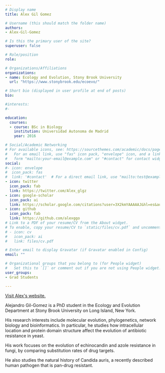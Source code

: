 ```yaml
---
# Display name
title: Alex Gil Gomez

# Username (this should match the folder name)
authors:
- Alex-Gil-Gomez

# Is this the primary user of the site?
superuser: false

# Role/position
role: 

# Organizations/Affiliations
organizations:
- name: Ecology and Evolution, Stony Brook University
  url: "https://www.stonybrook.edu/ecoevo/"

# Short bio (displayed in user profile at end of posts)
bio: 

#interests:
#- 

education:
  courses:
  - course: BSc in Biology
    institution: Universidad Autonoma de Madrid  
    year: 2016

# Social/Academic Networking
# For available icons, see: https://sourcethemes.com/academic/docs/page-builder/#icons
#   For an email link, use "fas" icon pack, "envelope" icon, and a link in the
#   form "mailto:your-email@example.com" or "#contact" for contact widget.
social:
#- icon: envelope
#  icon_pack: fas
#  link: '#contact'  # For a direct email link, use "mailto:test@example.org".
- icon: twitter
  icon_pack: fab
  link: https://twitter.com/Alex_glgz
- icon: google-scholar
  icon_pack: ai
  link: https://scholar.google.com/citations?user=3X2kmYAAAAAJ&hl=es&authuser=1
- icon: github
  icon_pack: fab
  link: https://github.com/alexggo
# Link to a PDF of your resume/CV from the About widget.
# To enable, copy your resume/CV to `static/files/cv.pdf` and uncomment the lines below.
# - icon: cv
#   icon_pack: ai
#   link: files/cv.pdf

# Enter email to display Gravatar (if Gravatar enabled in Config)
email: ""

# Organizational groups that you belong to (for People widget)
#   Set this to `[]` or comment out if you are not using People widget.
user_groups:
- Grad Students

---
```

<a href="https://alexggo.github.io/"> Visit Alex's website.</a> <p>

Alejandro Gil-Gomez is a PhD student in the Ecology and Evolution Department at Stony Brook University on Long Island, New York.

His research interests include molecular evolution, phylogenetics, network biology and bioinformatics. In particular, he studies how intracellular location and protein domain structure affect the evolution of antibiotic resistance in yeast.

His work focuses on the evolution of echinocandin and azole resistance in fungi, by comparing substitution rates of drug targets.

He also studies the natural history of Candida auris, a recently described human pathogen that is pan-drug resistant.